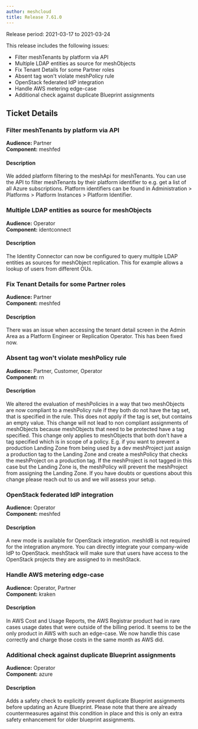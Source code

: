 ```yaml
---
author: meshcloud
title: Release 7.61.0
---
```


Release period: 2021-03-17 to 2021-03-24

This release includes the following issues:
* Filter meshTenants by platform via API
* Multiple LDAP entities as source for meshObjects
* Fix Tenant Details for some Partner roles
* Absent tag won't violate meshPolicy rule
* OpenStack federated IdP integration
* Handle AWS metering edge-case
* Additional check against duplicate Blueprint assignments
<!--truncate-->

## Ticket Details
### Filter meshTenants by platform via API
**Audience:** Partner<br>**Component:** meshfed


#### Description
We added platform filtering to the meshApi for meshTenants. You can use the API to filter meshTenants by their platform identifier to e.g. get a list of all Azure subscriptions.
Platform identifiers can be found in Administration > Platforms > Platform Instances > Platform Identifier.

### Multiple LDAP entities as source for meshObjects
**Audience:** Operator<br>**Component:** identconnect


#### Description
The Identity Connector can now be configured to query multiple LDAP entities as sources 
for meshObject replication. This for example allows a lookup of users from different OUs.

### Fix Tenant Details for some Partner roles
**Audience:** Partner<br>**Component:** meshfed


#### Description
There was an issue when accessing the tenant detail screen in the Admin Area as a Platform Engineer
or Replication Operator. This has been fixed now.

### Absent tag won't violate meshPolicy rule
**Audience:** Partner, Customer, Operator<br>**Component:** rn


#### Description
We altered the evaluation of meshPolicies in a way that two meshObjects are now compliant to a
meshPolicy rule if they both do not have the tag set, that is specified in the rule. This does
not apply if the tag is set, but contains an empty value.
This change will not lead to non compliant assignments of meshObjects because meshObjects that
need to be protected have a tag specified. This change only applies to meshObjects that both
don't have a tag specified which is in scope of a policy.
E.g. if you want to prevent a production Landing Zone from being used by a dev meshProject just
assign a production tag to the Landing Zone and create a meshPolicy that checks the meshProject
on a production tag. If the meshProject is not tagged in this case but the Landing Zone is, the
meshPolicy will prevent the meshProject from assigning the Landing Zone.
If you have doubts or questions about this change please reach out to us and we will assess
your setup.

### OpenStack federated IdP integration
**Audience:** Operator<br>**Component:** meshfed


#### Description
A new mode is available for OpenStack integration. meshIdB is not required for the integration anymore. You can directly integrate your company-wide IdP to OpenStack. meshStack will make sure that users have access to the OpenStack projects they are assigned to in meshStack.

### Handle AWS metering edge-case
**Audience:** Operator, Partner<br>**Component:** kraken


#### Description
In AWS Cost and Usage Reports, the AWS Registrar product had in rare cases usage dates that were
outside of the billing period. It seems to be the only product in AWS with such an edge-case. We now handle
this case correctly and charge those costs in the same month as AWS did.

### Additional check against duplicate Blueprint assignments
**Audience:** Operator<br>**Component:** azure


#### Description
Adds a safety check to explicitly prevent duplicate Blueprint assignments before updating an Azure Blueprint.
Please note that there are already countermeasures against this condition in place and this is only an extra
safety enhancement for older blueprint assignments.

